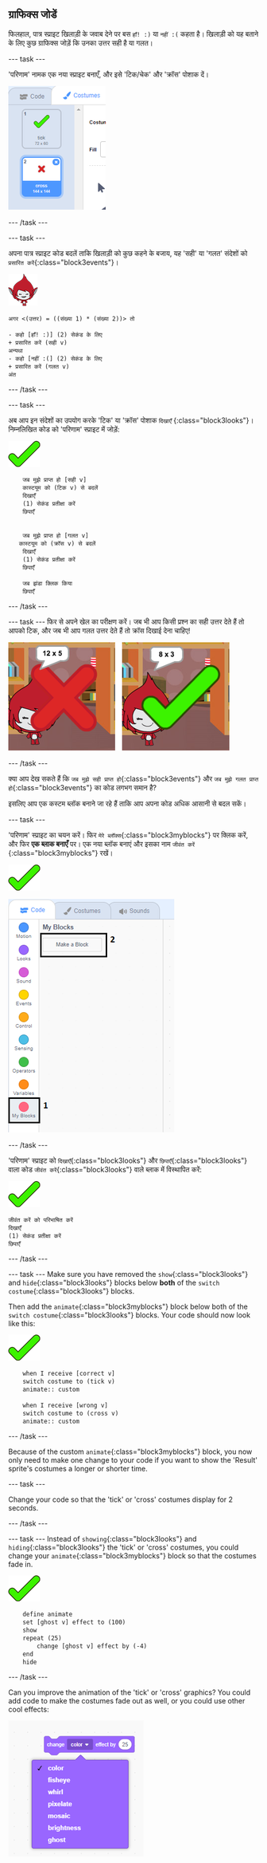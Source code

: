 ## ग्राफिक्स जोडें

फिलहाल, पात्र स्प्राइट खिलाड़ी के जवाब देने पर बस ` हाँ! :) ` या ` नहीं :( ` कहता है। खिलाड़ी को यह बताने के लिए कुछ ग्राफिक्स जोड़ें कि उनका उत्तर सही है या गलत।

\--- task \---

'परिणाम' नामक एक नया स्प्राइट बनाएँ, और इसे 'टिक/चेक' और 'क्रॉस' पोशाक दें।

![Sprite with tick and cross costumes](images/brain-result.png)

\--- /task \---

\--- task \---

अपना पात्र स्प्राइट कोड बदलें ताकि खिलाड़ी को कुछ कहने के बजाय, यह 'सही' या 'गलत' संदेशों को `प्रसारित करें`{:class="block3events"}।

![पात्र स्प्राइट](images/giga-sprite.png)

```blocks3
अगर <(उत्तर) = ((संख्या 1) * (संख्या 2))> तो

- कहो [हाँ! :)] (2) सेकंड के लिए
+ प्रसारित करें (सही v)
अन्यथा
- कहो [नहीं :(] (2) सेकंड के लिए
+ प्रसारित करें (गलत v)
अंत
```

\--- /task \---

\--- task \---

अब आप इन संदेशों का उपयोग करके 'टिक' या 'क्रॉस' पोशाक `दिखाएँ` {:class="block3looks"}। निम्नलिखित कोड को 'परिणाम' स्प्राइट में जोड़ें:

![Result sprite](images/result-sprite.png)

```blocks3
    जब मुझे प्राप्त हो [सही v]
    कास्टयूम को (टिक v) से बदलें
    दिखाएँ
    (1) सेकंड प्रतीक्षा करें
    छिपाएँ
   

    जब मुझे प्राप्त हो [गलत v]
   कास्टयूम को (क्रॉस v) से बदलें
    दिखाएँ
    (1) सेकंड प्रतीक्षा करें
    छिपाएँ

    जब झंडा क्लिक किया
    छिपाएँ
```

\--- /task \---

\--- task \--- फिर से अपने खेल का परीक्षण करें। जब भी आप किसी प्रश्न का सही उत्तर देते हैं तो आपको टिक, और जब भी आप गलत उत्तर देते हैं तो क्रॉस दिखाई देना चाहिए!

![Tick for correct, cross for wrong answer](images/brain-test-answer.png)

\--- /task \---

क्या आप देख सकते हैं कि `जब मुझे सही प्राप्त हो`{:class="block3events"} और `जब मुझे गलत प्राप्त हो`{:class="block3events"} का कोड लगभग समान है?

इसलिए आप एक कस्टम ब्लॉक बनाने जा रहे हैं ताकि आप अपना कोड अधिक आसानी से बदल सकें।

\--- task \---

'परिणाम' स्प्राइट का चयन करें। फिर `मेरे ब्लॉक्स`{:class="block3myblocks"} पर क्लिक करें, और फिर **एक ब्लाक बनाएँ** पर। एक नया ब्लॉक बनाएं और इसका नाम `जीवंत करें` {:class="block3myblocks"} रखें।

![Result sprite](images/result-sprite.png)

![Create a block called animate](images/brain-animate-function.png)

\--- /task \---

'परिणाम' स्प्राइट को `दिखाएँ`{:class="block3looks"} और `छिपाएँ`{:class="block3looks"} वाला कोड `जीवंत करें`{:class="block3looks"} वाले ब्लाक में विस्थापित करें:

![Result sprite](images/result-sprite.png)

```blocks3
जीवंत करें को परिभाषित करें
दिखाएँ
(1) सेकंड प्रतीक्षा करें
छिपाएँ
```

\--- /task \---

\--- task \--- Make sure you have removed the `show`{:class="block3looks"} and `hide`{:class="block3looks"} blocks below **both** of the `switch costume`{:class="block3looks"} blocks.

Then add the `animate`{:class="block3myblocks"} block below both of the `switch costume`{:class="block3looks"} blocks. Your code should now look like this:

![Result sprite](images/result-sprite.png)

```blocks3
    when I receive [correct v]
    switch costume to (tick v)
    animate:: custom

    when I receive [wrong v]
    switch costume to (cross v)
    animate:: custom
```

\--- /task \---

Because of the custom `animate`{:class="block3myblocks"} block, you now only need to make one change to your code if you want to show the 'Result' sprite's costumes a longer or shorter time.

\--- task \---

Change your code so that the 'tick' or 'cross' costumes display for 2 seconds.

\--- /task \---

\--- task \--- Instead of `showing`{:class="block3looks"} and `hiding`{:class="block3looks"} the 'tick' or 'cross' costumes, you could change your `animate`{:class="block3myblocks"} block so that the costumes fade in.

![Result sprite](images/result-sprite.png)

```blocks3
    define animate
    set [ghost v] effect to (100)
    show
    repeat (25)
        change [ghost v] effect by (-4)
    end
    hide
```

\--- /task \---

Can you improve the animation of the 'tick' or 'cross' graphics? You could add code to make the costumes fade out as well, or you could use other cool effects:

![स्क्रीनशॉट](images/brain-effects.png)